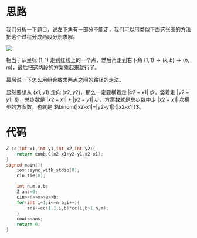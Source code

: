 # 思路

我们分析一下题目，说左下角有一部分不能走，我们可以用类似下面这张图的方法把这个过程分成两段分别求解。

![](https://cdn.luogu.com.cn/upload/image_hosting/tf1qqias.png)

相当于从坐标 $(1,1)$ 走到红线上的一个点，然后再走到右下角 $(1,1)\rightarrow(k,b)\rightarrow(n,m)$，最后把这两段的方案乘起来就行了。

最后说一下怎么用组合数求两点之间的路径的走法。

显然要想从 $(x1,y1)$ 走向 $(x2,y2)$，那么一定要横着走 $|x2-x1|$ 步，竖着走 $|y2-y1|$ 步，总步数是 $|x2-x1|+|y2-y1|$ 步，方案数就是总步数中走 $|x2-x1|$ 次横步的方案数，也就是 $\binom{|x2-x1|+|y2-y1|}{|x2-x1|}$。
# 代码
```cpp
Z cc(int x1,int y1,int x2,int y2){
	return comb.C(x2-x1+y2-y1,x2-x1);
}
signed main(){
	ios::sync_with_stdio(0);
	cin.tie(0);

	int n,m,a,b;
	Z ans=0;
	cin>>n>>m>>a>>b;
	for(int i=1;i<=n-a;i++){
		ans+=cc(1,1,i,b)*cc(i,b+1,n,m);
	}
	cout<<ans;
	return 0;
}
```